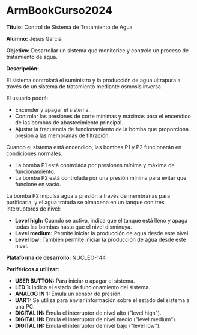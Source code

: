 # ArmBookCurso2024


**Título:** Control de Sistema de Tratamiento de Agua

**Alumno:** Jesús García

**Objetivo:** Desarrollar un sistema que monitorice y controle un proceso de tratamiento de agua.

**Descripción:**

El sistema controlará el suministro y la producción de agua ultrapura a través de un sistema de tratamiento mediante ósmosis inversa.

El usuario podrá:
- Encender y apagar el sistema.
- Controlar las presiones de corte mínimas y máximas para el encendido de las bombas de abastecimiento principal.
- Ajustar la frecuencia de funcionamiento de la bomba que proporciona presión a las membranas de filtración.

Cuando el sistema está encendido, las bombas P1 y P2 funcionarán en condiciones normales.
- La bomba P1 está controlada por presiones mínima y máxima de funcionamiento.
- La bomba P2 está controlada por una presión mínima para evitar que funcione en vacío.

La bomba P2 impulsa agua a presión a través de membranas para purificarla, y el agua tratada se almacena en un tanque con tres interruptores de nivel:
- **Level high:** Cuando se activa, indica que el tanque está lleno y apaga todas las bombas hasta que el nivel disminuya.
- **Level medium:** Permite iniciar la producción de agua desde este nivel.
- **Level low:** También permite iniciar la producción de agua desde este nivel.

**Plataforma de desarrollo:** NUCLEO-144

**Periféricos a utilizar:**
- **USER BUTTON:** Para iniciar o apagar el sistema.
- **LED 1:** Indica el estado de funcionamiento del sistema.
- **ANALOG IN 1:** Emula un sensor de presión.
- **UART:** Se utiliza para enviar información sobre el estado del sistema a una PC.
- **DIGITAL IN:** Emula el interruptor de nivel alto ("level high").
- **DIGITAL IN:** Emula el interruptor de nivel medio ("level medium").
- **DIGITAL IN:** Emula el interruptor de nivel bajo ("level low").

